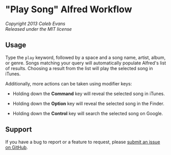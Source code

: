 # "Play Song" Alfred Workflow
*Copyright 2013 Caleb Evans*  
*Released under the MIT license*

## Usage

Type the `play` keyword, followed by a space and a song name, artist, album, or genre. Songs matching your query will automatically populate Alfred's list of results. Choosing a result from the list will play the selected song in iTunes.

Additionally, more actions can be taken using modifier keys:

* Holding down the **Command** key will reveal the selected song in iTunes.

* Holding down the **Option** key will reveal the selected song in the Finder.

* Holding down the **Control** key will search the selected song on Google.

## Support

If you have a bug to report or a feature to request, please [submit an issue on GitHub](https://github.com/caleb531/play_song/issues).